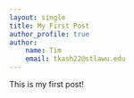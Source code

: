 ```yaml
---
layout: single
title: My First Post
author_profile: true
author:
    name: Tim
    email: tkash22@stlawu.edu
---
```


This is my first post!